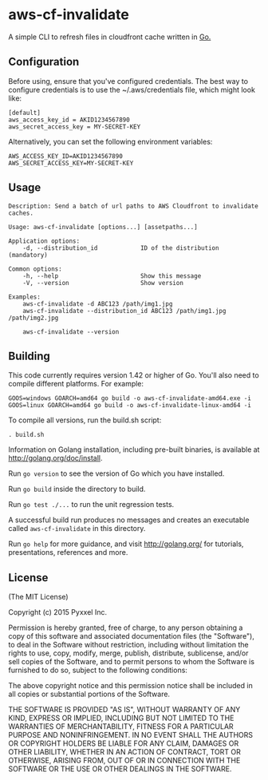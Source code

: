 # aws-cf-invalidate

A simple CLI to refresh files in cloudfront cache written in [Go.](http://golang.org)

## Configuration

Before using, ensure that you've configured credentials. The best way to configure
credentials is to use the ~/.aws/credentials file, which might look like:
```
[default]
aws_access_key_id = AKID1234567890
aws_secret_access_key = MY-SECRET-KEY
```
Alternatively, you can set the following environment variables:
```
AWS_ACCESS_KEY_ID=AKID1234567890
AWS_SECRET_ACCESS_KEY=MY-SECRET-KEY
```
## Usage

```
Description: Send a batch of url paths to AWS Cloudfront to invalidate caches.

Usage: aws-cf-invalidate [options...] [assetpaths...]

Application options:
    -d, --distribution_id            ID of the distribution (mandatory)

Common options:
    -h, --help                       Show this message
    -V, --version                    Show version

Examples:
	aws-cf-invalidate -d ABC123 /path/img1.jpg
    aws-cf-invalidate --distribution_id ABC123 /path/img1.jpg /path/img2.jpg

	aws-cf-invalidate --version
```

## Building

This code currently requires version 1.42 or higher of Go.  You'll also need to
compile different platforms. For example:
```
GOOS=windows GOARCH=amd64 go build -o aws-cf-invalidate-amd64.exe -i
GOOS=linux GOARCH=amd64 go build -o aws-cf-invalidate-linux-amd64 -i
```
To compile all versions, run the build.sh script:
```
. build.sh
```
Information on Golang installation, including pre-built binaries, is available at
<http://golang.org/doc/install>.

Run `go version` to see the version of Go which you have installed.

Run `go build` inside the directory to build.

Run `go test ./...` to run the unit regression tests.

A successful build run produces no messages and creates an executable called `aws-cf-invalidate` in this
directory.

Run `go help` for more guidance, and visit <http://golang.org/> for tutorials, presentations, references and more.

## License

(The MIT License)

Copyright (c) 2015 Pyxxel Inc.

Permission is hereby granted, free of charge, to any person obtaining a copy
of this software and associated documentation files (the "Software"), to
deal in the Software without restriction, including without limitation the
rights to use, copy, modify, merge, publish, distribute, sublicense, and/or
sell copies of the Software, and to permit persons to whom the Software is
furnished to do so, subject to the following conditions:

The above copyright notice and this permission notice shall be included in
all copies or substantial portions of the Software.

THE SOFTWARE IS PROVIDED "AS IS", WITHOUT WARRANTY OF ANY KIND, EXPRESS OR
IMPLIED, INCLUDING BUT NOT LIMITED TO THE WARRANTIES OF MERCHANTABILITY,
FITNESS FOR A PARTICULAR PURPOSE AND NONINFRINGEMENT. IN NO EVENT SHALL THE
AUTHORS OR COPYRIGHT HOLDERS BE LIABLE FOR ANY CLAIM, DAMAGES OR OTHER
LIABILITY, WHETHER IN AN ACTION OF CONTRACT, TORT OR OTHERWISE, ARISING
FROM, OUT OF OR IN CONNECTION WITH THE SOFTWARE OR THE USE OR OTHER DEALINGS
IN THE SOFTWARE.
